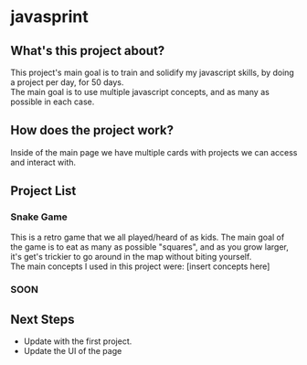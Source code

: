 # javasprint

## What's this project about?
This project's main goal is to train and solidify my javascript skills, by doing a project per day, for 50 days.<br>
The main goal is to use multiple javascript concepts, and as many as possible in each case.

## How does the project work?
Inside of the main page we have multiple cards with projects we can access and interact with.

## Project List
### Snake Game
This is a retro game that we all played/heard of as kids. The main goal of the game is to eat as many as possible "squares", and as you grow larger, it's get's trickier to go around in the map without biting yourself.<br>
The main concepts I used in this project were: [insert concepts here]
### SOON

## Next Steps
- Update with the first project.<br>
- Update the UI of the page